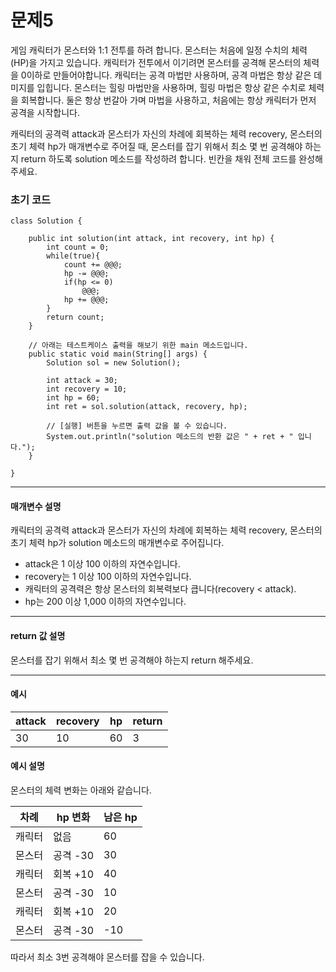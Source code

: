 # 문제5

게임 캐릭터가 몬스터와 1:1 전투를 하려 합니다. 몬스터는 처음에 일정 수치의 체력(HP)을 가지고 있습니다. 캐릭터가 전투에서 이기려면 몬스터를 공격해 몬스터의 체력을 0이하로 만들어야합니다. 캐릭터는 공격 마법만 사용하며, 공격 마법은 항상 같은 데미지를 입힙니다. 몬스터는 힐링 마법만을 사용하며, 힐링 마법은 항상 같은 수치로 체력을 회복합니다. 둘은 항상 번갈아 가며 마법을 사용하고, 처음에는 항상 캐릭터가 먼저 공격을 시작합니다.

캐릭터의 공격력 attack과 몬스터가 자신의 차례에 회복하는 체력 recovery, 몬스터의 초기 체력 hp가 매개변수로 주어질 때, 몬스터를 잡기 위해서 최소 몇 번 공격해야 하는지 return 하도록 solution 메소드를 작성하려 합니다. 빈칸을 채워 전체 코드를 완성해주세요.

### 초기 코드

```
class Solution {

    public int solution(int attack, int recovery, int hp) {
        int count = 0;
        while(true){
            count += @@@;
            hp -= @@@;
            if(hp <= 0)
                @@@;
            hp += @@@;
        }
        return count;
    }

    // 아래는 테스트케이스 출력을 해보기 위한 main 메소드입니다.
    public static void main(String[] args) {
        Solution sol = new Solution();
        
        int attack = 30;
        int recovery = 10;
        int hp = 60;
        int ret = sol.solution(attack, recovery, hp);

        // [실행] 버튼을 누르면 출력 값을 볼 수 있습니다.
        System.out.println("solution 메소드의 반환 값은 " + ret + " 입니다.");
    }
    
}
```

---

#### 매개변수 설명
캐릭터의 공격력 attack과 몬스터가 자신의 차례에 회복하는 체력 recovery, 몬스터의 초기 체력 hp가 solution 메소드의 매개변수로 주어집니다.

* attack은 1 이상 100 이하의 자연수입니다.
* recovery는 1 이상 100 이하의 자연수입니다.
* 캐릭터의 공격력은 항상 몬스터의 회복력보다 큽니다(recovery < attack).
* hp는 200 이상 1,000 이하의 자연수입니다.

---

#### return 값 설명
몬스터를 잡기 위해서 최소 몇 번 공격해야 하는지 return 해주세요.

---

#### 예시

| attack | recovery | hp  | return |
|--------|----------|-----|--------|
| 30     | 10       | 60 | 3      |

#### 예시 설명

몬스터의 체력 변화는 아래와 같습니다.

| 차례 | hp 변화  | 남은 hp |
|-------|----------|---------|
| 캐릭터     | 없음        | 60      |
| 몬스터     | 공격 -30 | 30      |
| 캐릭터     | 회복 +10 | 40      |
| 몬스터     | 공격 -30 | 10      |
| 캐릭터     | 회복 +10 | 20      |
| 몬스터     | 공격 -30 | -10       |

따라서 최소 3번 공격해야 몬스터를 잡을 수 있습니다.
